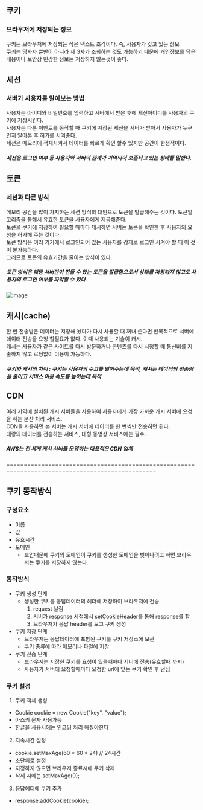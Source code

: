 ## 쿠키
### 브라우저에 저장되는 정보
쿠키는 브라우저에 저장되는 작은 텍스트 조각이다. 즉, 사용자가 갖고 있는 정보  
쿠키는 당사자 뿐만이 아니라 제 3자가 조회하는 것도 가능하기 때문에 개인정보를 담은 내용이나 보안상 민감한 정보는 저장하지 않는것이 좋다.

## 세션
### 서버가 사용자를 알아보는 방법
사용자는 아이디와 비밀번호를 입력하고 서버에서 받은 후에 세션아이디를 사용자의 쿠키에 저장시킨다.  
사용자는 다른 이벤트를 동작할 때 쿠키에 저장된 세션을 서버가 받아서 사용자가 누구인지 알아본 후 허가를 시켜준다.  
세션은 메모리에 적재시켜서 데이터를 빠르게 확인 할수 있지만 공간이 한정적이다.
##### 세션은 로그인 여부 등 사용자와 서버의 관계가 기억되어 보존되고 있는 상태를 말한다.

## 토큰
### 세션과 다른 방식
메모리 공간을 많이 차지하는 세션 방식의 대안으로 토큰을 발급해주는 것이다. 토큰알고리즘을 통해서 유효한 토큰을 사용자에게 제공해준다.  
토큰을 쿠키에 저장하여 필요할 때마다 제시하면 서버는 토큰을 확인한 후 사용자의 요청을 허가해 주는 것이다.  
토큰 방식은 여러 기기에서 로그인되어 있는 사용자를 강제로 로그인 시켜야 할 때 이 것이 불가능하다.  
그러므로 토큰의 유효기간을 줄이는 방식이 있다.
##### 토큰 방식은 해당 서버만이 만들 수 있는 토큰을 발급함으로서 상태를 저장하지 않고도 사용자의 로그인 여부를 파악할 수 있다.

![image](https://user-images.githubusercontent.com/64400738/223934619-d7d13aec-ae92-4935-b7c0-73f15e0be200.png)

## 캐시(cache)
한 번 전송받은 데이터는 저장해 놨다가 다시 사용할 때 꺼내 쓴다면 반복적으로 서버에 데이터 전송을 요청 할필요가 없다. 이때 사용되는 기술이 캐시.  
캐시는 사용자가 같은 사이트를 다시 방문하거나 콘텐츠를 다시 시청할 때 통신비를 지출하지 않고 로딩없이 이용이 가능하다.  
##### 쿠키와 캐시의 차이 : 쿠키는 사용자의 수고를 덜어주는데 목적, 캐시는 데이터의 전송량을 줄이고 서비스 이용 속도를 높이는데 목적

## CDN
여러 지역에 설치된 캐시 서버들을 사용하여 사용자에게 가장 가까운 캐시 서버에 요청을 하는 분산 처리 서비스.  
CDN을 사용하면 본 서버는 캐시 서버에 데이터를 한 번씩만 전송하면 된다.  
대량의 데이터를 전송하는 서비스, 대형 동영상 서비스에는 필수.  
##### AWS는 전 세계 캐시 서버를 운영하는 대표적은 CDN 업체


=================================================================================================  
  
## 쿠키 동작방식
### 구성요소
- 이름
- 값
- 유효시간
- 도메인
  - 보안때문에 쿠키의 도메인이 쿠키를 생성한 도메인을 벗어나려고 하면 브라우저는 쿠키를 저장하지 않는다.
### 동작방식
- 쿠키 생성 단계
  - 생성한 쿠키를 응답데이터의 헤더에 저장하여 브라우저에 전송
    1) request 날림
    2) 서버가 response 시점에서 setCookieHeader를 통해 response를 함
    3) 브라우저가 응답 header를 보고 쿠키 생성
- 쿠키 저장 단계
  - 브라우저는 응답데이터에 포함된 쿠키를 쿠키 저장소에 보관
  - 쿠키 종류에 따라 메모리나 파일에 저장
- 쿠키 전송 단계
  - 브라우저는 저장한 쿠키를 요청이 있을때마다 서버에 전송(유효할때 까지)
  - 사용자가 서버에 요청할때마다 요청한 url에 맞는 쿠키 확인 후 던짐

### 쿠키 설정
1. 쿠키 객체 생성
  - Cookie cookie = new Cookie("key", "value");
  - 아스키 문자 사용가능
  - 한글을 사용시에는 인코딩 처리 해줘야한다
2. 지속시간 설정
  - cookie.setMaxAge(60 * 60 * 24)  // 24시간
  - 초단위로 설정
  - 지정하지 않으면 브라우저 종료시에 쿠키 삭제
  - 삭제 시에는 setMaxAge(0);
3. 응답헤더에 쿠키 추가
  - response.addCookie(cookie);
